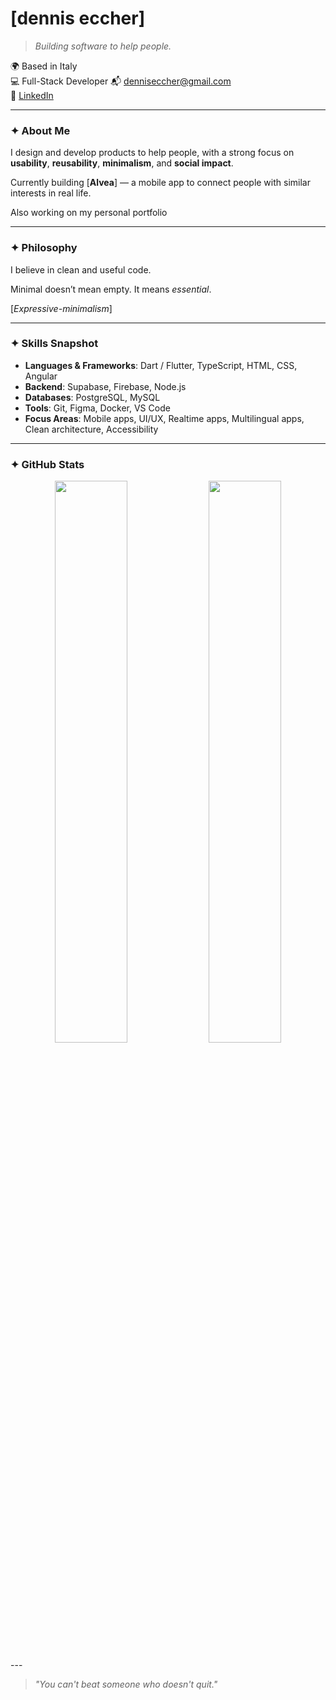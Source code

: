 # [dennis eccher]

> *Building software to help people.*

🌍 Based in Italy  
💻 Full-Stack Developer
📬 denniseccher@gmail.com  
📎 [LinkedIn](https://www.linkedin.com/in/dennis-eccher-96602a2a7/)

---

### ✦ About Me

I design and develop products to help people, with a strong focus on **usability**, **reusability**, **minimalism**, and **social impact**.

Currently building [**Alvea**] — a mobile app to connect people with similar interests in real life.

Also working on my personal portfolio

---

### ✦ Philosophy

I believe in clean and useful code.

Minimal doesn’t mean empty. It means *essential*.

[*Expressive-minimalism*]

---

### ✦ Skills Snapshot

- **Languages & Frameworks**: Dart / Flutter, TypeScript, HTML, CSS, Angular
- **Backend**: Supabase, Firebase, Node.js
- **Databases**: PostgreSQL, MySQL
- **Tools**: Git, Figma, Docker, VS Code
- **Focus Areas**: Mobile apps, UI/UX, Realtime apps, Multilingual apps, Clean architecture, Accessibility

---

### ✦ GitHub Stats

<p align="center">
  <img src="https://github-readme-stats.vercel.app/api?username=denniseccher&show_icons=true&hide_title=true&hide_rank=true&include_all_commits=true&hide=issues&theme=transparent" width="48%" />
  <img src="https://github-readme-stats.vercel.app/api/top-langs/?username=denniseccher&layout=compact&theme=transparent&hide_title=true" width="48%" />
</p>
---

> *"You can't beat someone who doesn't quit."*
